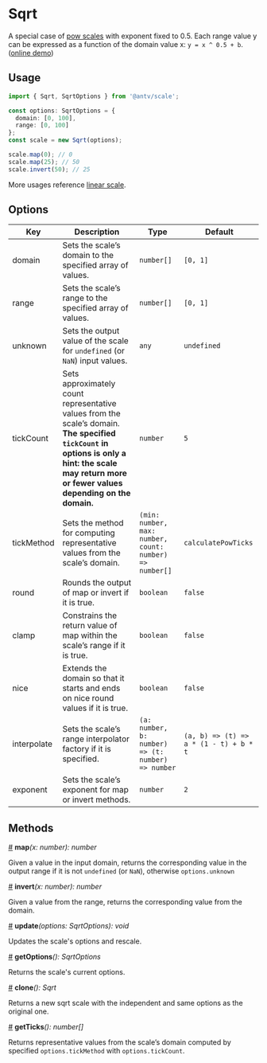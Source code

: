 # Sqrt

A special case of [pow scales](./pow.md) with exponent fixed to 0.5. Each range value y can be expressed as a function of the domain value x: `y = x ^ 0.5 + b`. ([online demo](https://observablehq.com/@pearmini/antv-scale#pow))

## Usage

```ts
import { Sqrt, SqrtOptions } from '@antv/scale';

const options: SqrtOptions = {
  domain: [0, 100],
  range: [0, 100]
};
const scale = new Sqrt(options);

scale.map(0); // 0
scale.map(25); // 50
scale.invert(50); // 25
```

More usages reference [linear scale](./linear.md#usage).

## Options

| Key | Description | Type | Default|  
| ----| ----------- | -----| -------|
| domain | Sets the scale’s domain to the specified array of values. | `number[]` | `[0, 1]` |
| range | Sets the scale’s range to the specified array of values. | `number[]` | `[0, 1]` |
| unknown | Sets the output value of the scale for `undefined` (or `NaN`) input values. | `any` | `undefined` |
| tickCount | Sets approximately count representative values from the scale’s domain. **The specified `tickCount` in options is only a hint: the scale may return more or fewer values depending on the domain.** | `number` | `5` |
| tickMethod | Sets the method for computing representative values from the scale’s domain. | `(min: number, max: number, count: number) => number[]` | `calculatePowTicks` |
| round | Rounds the output of map or invert if it is true. | `boolean` | `false` |
| clamp | Constrains the return value of map within the scale’s range if it is true. | `boolean` | `false` |
| nice |Extends the domain so that it starts and ends on nice round values if it is true. | `boolean` | `false` |
| interpolate | Sets the scale’s range interpolator factory if it is specified. | `(a: number, b: number) => (t: number) => number` | `(a, b) => (t) => a * (1 - t) + b * t` |
| exponent | Sets the scale’s exponent for map or invert methods. | `number` | `2` |

## Methods

<a name="sqrt_map" href="#sqrt_map">#</a> **map**<i>(x: number): number</i>

Given a value in the input domain, returns the corresponding value in the output range if it is not `undefined` (or `NaN`), otherwise `options.unknown`

<a name="sqrt_invert" href="#sqrt_invert">#</a> **invert**<i>(x: number): number</i>

Given a value from the range, returns the corresponding value from the domain.

<a name="sqrt_update" href="#sqrt_update">#</a> **update**<i>(options: SqrtOptions): void</i>

Updates the scale's options and rescale.

<a name="sqrt_get_options" href="#Sqrt_get_options">#</a> **getOptions**<i>(): SqrtOptions</i>

Returns the scale's current options.

<a name="sqrt_clone" href="#sqrt_clone">#</a> **clone**<i>(): Sqrt</i>

Returns a new sqrt scale with the independent and same options as the original one.

<a name="sqrt_get_ticks" href="#sqrt_get_ticks">#</a> **getTicks**<i>(): number[]</i>

Returns representative values from the scale’s domain computed by specified `options.tickMethod` with `options.tickCount`.
